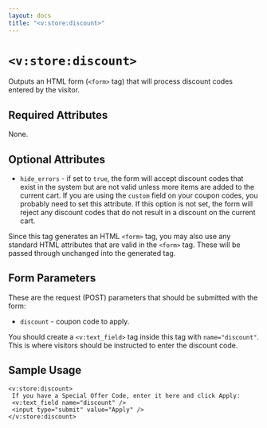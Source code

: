 ```yaml
---
layout: docs
title: "<v:store:discount>"
---
```


# `<v:store:discount>`

Outputs an HTML form (`<form>` tag) that will process discount codes
entered by the visitor.

## Required Attributes

None.

## Optional Attributes

-   `hide_errors` - if set to `true`, the form will accept discount
    codes that exist in the system but are not valid unless more items
    are added to the current cart. If you are using the `custom` field
    on your coupon codes, you probably need to set this attribute. If
    this option is not set, the form will reject any discount codes that
    do not result in a discount on the current cart.

Since this tag generates an HTML `<form>` tag, you may also use any
standard HTML attributes that are valid in the `<form>` tag. These will
be passed through unchanged into the generated tag.

## Form Parameters

These are the request (POST) parameters that should be submitted with
the form:

-   `discount` - coupon code to apply.

You should create a `<v:text_field>` tag inside this tag with
`name="discount"`. This is where visitors should be instructed to enter
the discount code.

## Sample Usage

    <v:store:discount>
     If you have a Special Offer Code, enter it here and click Apply:
     <v:text_field name="discount" />
     <input type="submit" value="Apply" />
    </v:store:discount>
